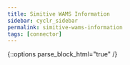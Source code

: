 ```yaml
---
title: Simitive WAMS Information
sidebar: cyclr_sidebar
permalink: simitive-wams-information
tags: [connector]
---
```

{::options parse_block_html="true" /}
